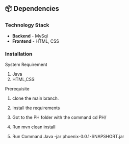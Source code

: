 ## 📦 Dependencies


### Technology Stack

- **Backend** - MySql
- **Frontend** - HTML, CSS


### Installation

System Requirement 

1. Java
2. HTML,CSS



Prerequisite 

1. clone the main branch.

2. Install the requirements

3. Got to the PH folder with the command cd PH/

4. Run mvn clean install
  
5. Run Command Java -jar phoenix-0.0.1-SNAPSHORT.jar


